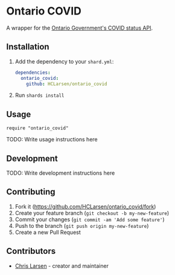 # Ontario COVID

A wrapper for the [Ontario Government's COVID status API](https://data.ontario.ca/dataset/status-of-covid-19-cases-in-ontario).

## Installation

1. Add the dependency to your `shard.yml`:

   ```yaml
   dependencies:
     ontario_covid:
       github: HCLarsen/ontario_covid
   ```

2. Run `shards install`

## Usage

```crystal
require "ontario_covid"
```

TODO: Write usage instructions here

## Development

TODO: Write development instructions here

## Contributing

1. Fork it (<https://github.com/HCLarsen/ontario_covid/fork>)
2. Create your feature branch (`git checkout -b my-new-feature`)
3. Commit your changes (`git commit -am 'Add some feature'`)
4. Push to the branch (`git push origin my-new-feature`)
5. Create a new Pull Request

## Contributors

- [Chris Larsen](https://github.com/HCLarsen) - creator and maintainer
